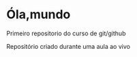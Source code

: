 # Óla,mundo
 Primeiro repositorio do curso de git/github

Repositório criado durante uma aula ao vivo